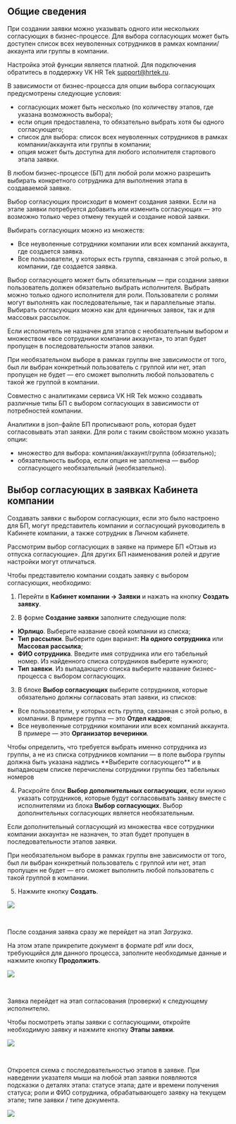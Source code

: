 ## Общие сведения

При создании заявки можно указывать одного или нескольких согласующих в бизнес-процессе. Для выбора согласующих может быть доступен список всех неуволенных сотрудников в рамках компании/аккаунта или группы в компании.

Настройка этой функции является платной. Для подключения обратитесь в поддержку VK HR Tek <support@hrtek.ru>.

В зависимости от бизнес-процесса для опции выбора согласующих предусмотрены следующие условия: 

- согласующих может быть несколько (по количеству этапов, где указана возможность выбора);
- если опция предоставлена, то обязательно выбрать хотя бы одного согласующего;
- список для выбора: список всех неуволенных сотрудников в рамках компании/аккаунта или группы в компании;
- опция может быть доступна для любого исполнителя стартового этапа заявки.

В любом бизнес-процессе (БП) для любой роли можно разрешить выбирать конкретного сотрудника для выполнения этапа в создаваемой заявке.

Выбор согласующих происходит в момент создания заявки. Если на этапе заявки потребуется добавить или изменить согласующих — это возможно только через отмену текущей и создание новой заявки.

Выбирать согласующих можно из множеств:

- Все неуволенные сотрудники компании или всех компаний аккаунта, где создается заявка. 
- Все пользователи, у которых есть группа, связанная с этой ролью, в компании, где создается заявка.

Выбор согласующего может быть обязательным — при создании заявки пользователь должен обязательно выбрать исполнителя. Выбрать можно только одного исполнителя для роли. Пользователи с ролями могут выполнять как последовательные, так и параллельные этапы. Выбирать согласующих можно как для единичных заявок, так и для массовых рассылок.

Если исполнитель не назначен для этапов с необязательным выбором и множеством «все сотрудники компании аккаунта», то этап будет пропущен в последовательности этапов заявки.

При необязательном выборе в рамках группы вне зависимости от того, был ли выбран конкретный пользователь с группой или нет, этап пропущен не будет — его сможет выполнить любой пользователь с такой же группой в компании.

Совместно с аналитиками сервиса VK HR Tek можно создавать различные типы БП с выбором согласующих в зависимости от потребностей компании.

Аналитики в json-файле БП прописывают роль, которая будет согласовывать этап заявки. Для роли с таким свойством можно указать опции:

- множество для выбора: компания/аккаунт/группа (обязательно);
- обязательность выбора, если опция не заполнена — выбор согласующего необязательный (необязательно).

## Выбор согласующих в заявках Кабинета компании

Создавать заявки с выбором согласующих, если это было настроено для БП, могут представитель компании и согласующий руководитель в Кабинете компании, а также сотрудник в Личном кабинете.

Рассмотрим выбор согласующих в заявке на примере БП «Отзыв из отпуска согласующие». Для других БП наименования ролей и другие настройки могут отличаться.

Чтобы представителю компании создать заявку с выбором согласующих, необходимо:

1. Перейти в **Кабинет компании → Заявки** и нажать на кнопку **Создать заявку**.

2. В форме **Создание заявки** заполните следующие поля:

- **Юрлицо**. Выберите название своей компании из списка;
- **Тип рассылки**. Выберите один вариант: **На одного сотрудника** или **Массовая рассылка**;
- **ФИО сотрудника**. Введите имя сотрудника или его табельный номер. Из найденного списка сотрудников выберите нужного;
- **Тип заявки**. Из выпадающего списка выберите название бизнес-процесса с выбором согласующих. 

3. В блоке **Выбор согласующих** выберите сотрудников, которые обязательно должны согласовать этап заявки, из списков:

- Все пользователи, у которых есть группа, связанная с этой ролью, в компании. В примере группа — это **Отдел кадров**; 
- Все неуволенные сотрудники компании или всех компаний аккаунта. В примере — это **Организатор вечеринки**.

<info>
Чтобы определить, что требуется выбрать именно сотрудника из группы, а не из списка сотрудников компании — в поле выбора группы должна быть указана надпись **Выберите согласующего** и в выпадающем списке перечислены сотрудники группы без табельных номеров
</info>

4. Раскройте блок **Выбор дополнительных согласующих**, если нужно указать сотрудников, которые будут согласовывать заявку вместе с исполнителями из блока **Выбор согласующих**. Выбор дополнительных согласующих является необязательным. 

Если дополнительный согласующий из множества «все сотрудники компании аккаунта» не назначен, то этап будет пропущен в последовательности этапов заявки.

При необязательном выборе в рамках группы вне зависимости от того, был ли выбран конкретный пользователь с группой или нет, этап пропущен не будет — его сможет выполнить любой пользователь с такой группой в компании.

5. Нажмите кнопку **Создать**.

![](./assets/Screenshot_77.png)

<br>

После создания заявка сразу же перейдет на этап *Загрузка*. 

На этом этапе прикрепите документ в формате pdf или docx, требующийся для данного процесса, заполните необходимые данные и нажмите кнопку **Продолжить**.


![](./assets/1.png)

<br>

Заявка перейдет на этап согласования (проверки) к следующему исполнителю.

Чтобы посмотреть этапы заявки с согласующими, откройте необходимую заявку и нажмите кнопку **Этапы заявки**.

![](./assets/Screenshot_94.png)

<br>

Откроется схема с последовательностью этапов в заявке. При наведении указателя мыши на любой этап заявки появляются подсказки о деталях этапа: статусе этапа; дате и времени получения статуса; роли и ФИО сотрудника, обрабатывающего заявку на текущем этапе; типе заявки / типе документа. 

![](./assets/Screenshot_80.png)